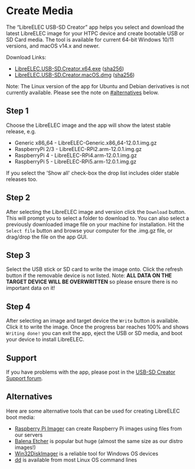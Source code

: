 # Create Media

The “LibreELEC USB-SD Creator” app helps you select and download the latest LibreELEC image for your HTPC device and create bootable USB or SD Card media. The tool is available for current 64-bit Windows 10/11 versions, and macOS v14.x and newer.

Download Links:

* [LibreELEC.USB-SD.Creator.x64.exe](https://releases.libreelec.tv/LibreELEC.USB-SD.Creator.x64.exe) ([sha256](https://releases.libreelec.tv/LibreELEC.USB-SD.Creator.x64.exe?mirrorlist))
* [LibreELEC.USB-SD.Creator.macOS.dmg](https://releases.libreelec.tv/LibreELEC.USB-SD.Creator.macOS.dmg) ([sha256](https://releases.libreelec.tv/LibreELEC.USB-SD.Creator.macOS.dmg?mirrorlist))

Note: The Linux version of the app for Ubuntu and Debian derivatives is not currently available. Please see the note on [#alternatives](create-media.md#alternatives "mention") below.&#x20;

## Step 1

Choose the LibreELEC image and the app will show the latest stable release, e.g.

* Generic x86\_64 - LibreELEC-Generic.x86\_64-12.0.1.img.gz
* RaspberryPi 2/3 - LibreELEC-RPi2.arm-12.0.1.img.gz
* RaspberryPi 4 - LibreELEC-RPi4.arm-12.0.1.img.gz
* RaspberryPi 5 - LibreELEC-RPi5.arm-12.0.1.img.gz

If you select the 'Show all' check-box the drop list includes older stable releases too.

## Step 2

After selecting the LibreELEC image and version click the `Download` button. This will prompt you to select a folder to download to. You can also select a previously downloaded image file on your machine for installation. Hit the `Select file` button and browse your computer for the .img.gz file, or drag/drop the file on the app GUI.

## Step 3

Select the USB stick or SD card to write the image onto. Click the refresh button if the removable device is not listed. Note: **ALL DATA ON THE TARGET DEVICE WILL BE OVERWRITTEN** so please ensure there is no important data on it!

## Step 4

After selecting an image and target device the `Write` button is available. Click it to write the image. Once the progress bar reaches 100% and shows `Writing done!` you can exit the app, eject the USB or SD media, and boot your device to install LibreELEC.

## Support

If you have problems with the app, please post in the [USB-SD Creator Support forum](https://forum.libreelec.tv/forum-41.html).

## Alternatives

Here are some alternative tools that can be used for creating LibreELEC boot media:

* [Raspberry Pi Imager](https://www.raspberrypi.com/software/) can create Raspberry Pi images using files from our servers
* [Balena Etcher](https://etcher.balena.io/) is popular but huge (almost the same size as our distro images!)
* [Win32DiskImager](https://win32diskimager.org/) is a reliable tool for Windows OS devices
* [dd](https://linux.die.net/man/1/dd) is available from most Linux OS command lines&#x20;
